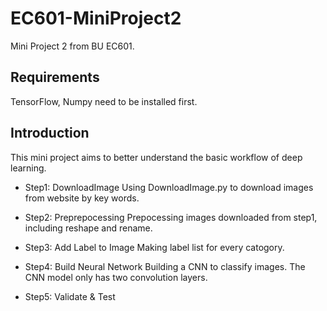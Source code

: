 # EC601-MiniProject2
Mini Project 2 from BU EC601.

## Requirements
TensorFlow, Numpy need to be installed first.

## Introduction
This mini project aims to better understand the basic workflow of deep learning.

* Step1: DownloadImage
Using DownloadImage.py to download images from website by key words.

* Step2: Preprepocessing
Prepocessing images downloaded from step1, including reshape and rename.

* Step3: Add Label to Image
Making label list for every catogory.

* Step4: Build Neural Network
Building a CNN to classify images. The CNN model only has two convolution layers.

* Step5: Validate & Test
